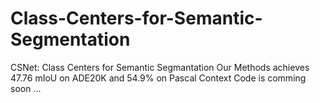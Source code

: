 # Class-Centers-for-Semantic-Segmentation
CSNet: Class Centers for Semantic Segmantation
Our Methods achieves 47.76 mIoU on ADE20K and 54.9% on Pascal Context
Code is comming soon ...
